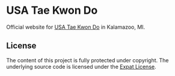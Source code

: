 # USA Tae Kwon Do

Official website for [USA Tae Kwon Do][] in Kalamazoo, MI.

## License

The content of this project is fully protected under copyright. The underlying
source code is licensed under the [Expat License][].

[expat license]: LICENSE.md
[usa tae kwon do]: https://usatkdmi.com
